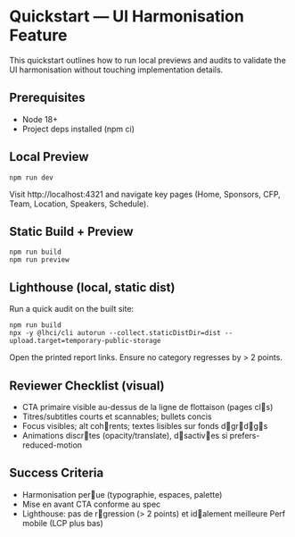 # Quickstart — UI Harmonisation Feature

This quickstart outlines how to run local previews and audits to validate the UI harmonisation without touching implementation details.

## Prerequisites

-   Node 18+
-   Project deps installed (npm ci)

## Local Preview

```
npm run dev
```

Visit http://localhost:4321 and navigate key pages (Home, Sponsors, CFP, Team, Location, Speakers, Schedule).

## Static Build + Preview

```
npm run build
npm run preview
```

## Lighthouse (local, static dist)

Run a quick audit on the built site:

```
npm run build
npx -y @lhci/cli autorun --collect.staticDistDir=dist --upload.target=temporary-public-storage
```

Open the printed report links. Ensure no category regresses by > 2 points.

## Reviewer Checklist (visual)

-   CTA primaire visible au-dessus de la ligne de flottaison (pages cls)
-   Titres/subtitles courts et scannables; bullets concis
-   Focus visibles; alt cohrents; textes lisibles sur fonds dgrdgs
-   Animations discrtes (opacity/translate), dsactives si prefers-reduced-motion

## Success Criteria

-   Harmonisation perue (typographie, espaces, palette)
-   Mise en avant CTA conforme au spec
-   Lighthouse: pas de rgression (> 2 points) et idalement meilleure Perf mobile (LCP plus bas)
